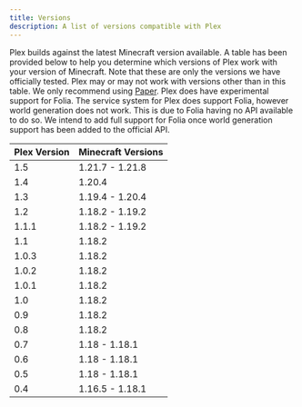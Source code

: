 ```yaml
---
title: Versions
description: A list of versions compatible with Plex
---
```


Plex builds against the latest Minecraft version available. A table has been provided below to help you determine which
versions of Plex work with your version of Minecraft. Note that these are only the versions we have officially tested.
Plex may or may not work with versions other than in this table. We only recommend using [Paper](https://papermc.io).
Plex does have experimental support for Folia. The service system for Plex does support Folia, however world generation
does not work. This is due to Folia having no API available to do so. We intend to add full support for Folia once world
generation support has been added to the official API.

| Plex Version | Minecraft Versions |
|--------------|--------------------|
| 1.5          | 1.21.7 - 1.21.8    |
| 1.4          | 1.20.4             |
| 1.3          | 1.19.4 - 1.20.4    |
| 1.2          | 1.18.2 - 1.19.2    |
| 1.1.1        | 1.18.2 - 1.19.2    |
| 1.1          | 1.18.2             |
| 1.0.3        | 1.18.2             |
| 1.0.2        | 1.18.2             |
| 1.0.1        | 1.18.2             |
| 1.0          | 1.18.2             |
| 0.9          | 1.18.2             |
| 0.8          | 1.18.2             |
| 0.7          | 1.18 - 1.18.1      |
| 0.6          | 1.18 - 1.18.1      |
| 0.5          | 1.18 - 1.18.1      |
| 0.4          | 1.16.5 - 1.18.1    |
